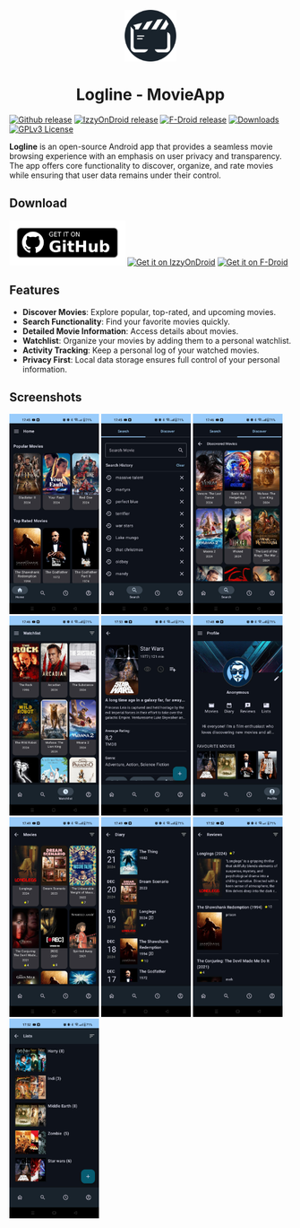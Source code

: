<p align="center">
   <img alt="Logline App-Logo" src="readme/LoglineLogo.svg" width="92" />
</p>
<h1 align="center">Logline - MovieApp</h1>

[<img src="https://img.shields.io/github/tag-date/patch4code/logline.svg?color=blue&label=release"
alt="Github release">](https://github.com/Patch4Code/Logline/releases)
[<img src="https://img.shields.io/endpoint?url=https://apt.izzysoft.de/fdroid/api/v1/shield/com.patch4code.logline"
alt="IzzyOnDroid release">](https://apt.izzysoft.de/fdroid/index/apk/com.patch4code.logline)
[<img src="https://img.shields.io/f-droid/v/com.patch4code.logline?logo=fdroid"
alt="F-Droid release">](https://f-droid.org/en/packages/com.patch4code.logline)
[<img src="https://img.shields.io/github/downloads/patch4code/logline/total?logo=github&color=%230f81c2"
alt="Downloads">](https://github.com/patch4code/Logline/releases)
[<img src="https://img.shields.io/badge/License-GPL%20v3-orange"
alt="GPLv3 License">](https://www.gnu.org/licenses/gpl-3.0)


**Logline** is an open-source Android app that provides a seamless movie browsing experience with an emphasis on user privacy and transparency. 
The app offers core functionality to discover, organize, and rate movies while ensuring that user data remains under their control.


## Download

[<img src="readme/get-it-on-github.png"
alt="Get it on Github" height="80">](https://github.com/Patch4Code/Logline/releases)
[<img src="https://gitlab.com/IzzyOnDroid/repo/-/raw/master/assets/IzzyOnDroid.png"
alt="Get it on IzzyOnDroid" height="80">](https://apt.izzysoft.de/fdroid/index/apk/com.patch4code.logline)
[<img src="https://fdroid.gitlab.io/artwork/badge/get-it-on.png"
alt="Get it on F-Droid" height="80">](https://f-droid.org/en/packages/com.patch4code.logline)


## Features
- **Discover Movies**: Explore popular, top-rated, and upcoming movies.
- **Search Functionality**: Find your favorite movies quickly.
- **Detailed Movie Information**: Access details about movies.
- **Watchlist**: Organize your movies by adding them to a personal watchlist.
- **Activity Tracking**: Keep a personal log of your watched movies.
- **Privacy First**: Local data storage ensures full control of your personal information.



## Screenshots

[<img src="readme/home.jpeg" width=160>](readme/home.jpeg)
[<img src="readme/search.jpeg" width=160>](readme/search.jpeg)
[<img src="readme/discover.jpeg" width=160>](readme/discover.jpeg)
[<img src="readme/watchlist.jpeg" width=160>](readme/watchlist.jpeg)
[<img src="readme/movie_page.jpeg" width=160>](readme/movie_page.jpeg)
[<img src="readme/profile.jpeg" width=160>](readme/profile.jpeg)
[<img src="readme/my_movies.jpeg" width=160>](readme/my_movies.jpeg)
[<img src="readme/diary.jpeg" width=160>](readme/diary.jpeg)
[<img src="readme/reviews.jpeg" width=160>](readme/reviews.jpeg)
[<img src="readme/list_table.jpeg" width=160>](readme/list_table.jpeg)

